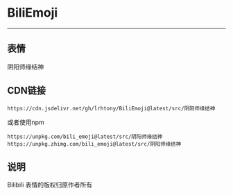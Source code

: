 # BiliEmoji
---
## 表情
阴阳师缘结神
## CDN链接
```
https://cdn.jsdelivr.net/gh/lrhtony/BiliEmoji@latest/src/阴阳师缘结神
```
或者使用npm
```
https://unpkg.com/bili_emoji@latest/src/阴阳师缘结神
https://unpkg.zhimg.com/bili_emoji@latest/src/阴阳师缘结神
```
## 说明
Bilibili 表情的版权归原作者所有

